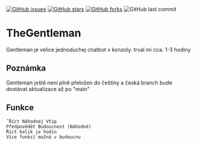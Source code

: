 [![GitHub issues](https://img.shields.io/github/issues/mrpekr/TheGentleman?style=flat&logo=appveyor)](https://github.com/mrpekr/TheGentleman/issues)
[![GitHub stars](https://img.shields.io/github/stars/mrpekr/TheGentleman?style=flat&logo=appveyor)](https://github.com/mrpekr/TheGentleman/stargazers)
[![GitHub forks](https://img.shields.io/github/forks/mrpekr/TheGentleman?style=flat&logo=appveyor)](https://github.com/mrpekr/TheGentleman/network)
![GitHub last commit](https://img.shields.io/github/last-commit/mrpekr/thegentleman)

# TheGentleman
 Gentleman je velice jednoduchej chatbot v konzoly. trval mi cca. 1-3 hodiny
 
## Poznámka
Gentleman ještě není plně přeložen do češtiny a česká branch bude dostávat aktualizace až po "main"

## Funkce
```ˇŘíct Náhodnej Vtip```                                                                                                         
```Předpovědět Budoucnost (Náhodné)```                                                                                                        
```Říct kolik je hodin```                                                                                                        
```Více funkcí možná v budoucnu```                                                                                                        
